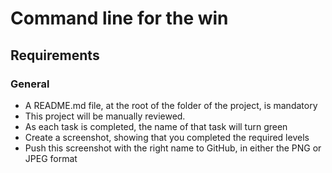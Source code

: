 # Command line for the win

## Requirements

### General
 - A README.md file, at the root of the folder of the project, is mandatory
 - This project will be manually reviewed.
 - As each task is completed, the name of that task will turn green
 - Create a screenshot, showing that you completed the required levels
 - Push this screenshot with the right name to GitHub, in either the PNG or JPEG format
